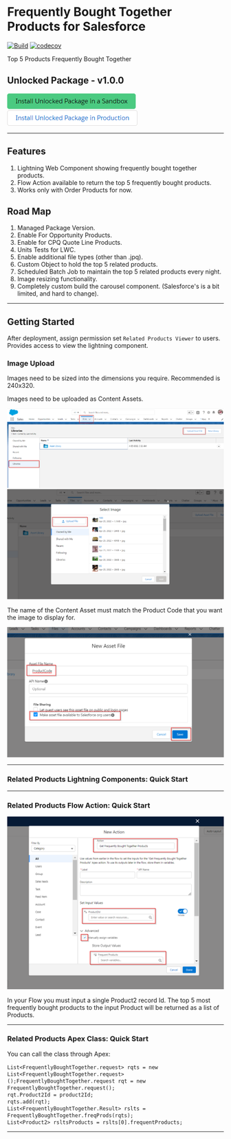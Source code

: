 # Frequently Bought Together Products for Salesforce

[![Build](https://github.com/justindixon/RelatedProducts/actions/workflows/build.yml/badge.svg)](https://github.com/jongpie/NebulaLogger/actions/workflows/build.yml)
[![codecov](https://codecov.io/gh/justindixon/RelatedProducts/branch/main/graph/badge.svg?token=ERQTH8T0N7)](https://codecov.io/gh/justindixon/RelatedProducts)

Top 5 Products Frequently Bought Together

## Unlocked Package - v1.0.0

[![Install Unlocked Package in a Sandbox](./images/btn-install-unlocked-package-sandbox.png)](https://test.salesforce.com/packaging/installPackage.apexp?p0=04t5i000000cIlvAAE)
[![Install Unlocked Package in Production](./images/btn-install-unlocked-package-production.png)](https://login.salesforce.com/packaging/installPackage.apexp?p0=04t5i000000cIlvAAE)

<!--[![View Documentation](./images/btn-view-documentation.png)](https://justindixon.github.io/RelatedProducts/)-->

<!--
## Managed Package - v1.0.0

[![Install Managed Package in a Sandbox](./images/btn-install-managed-package-sandbox.png)](https://test.salesforce.com/packaging/installPackage.apexp?mgd=true&p0=)
[![Install Managed Package in Production](./images/btn-install-managed-package-production.png)](https://login.salesforce.com/packaging/installPackage.apexp?mgd=true&p0=)
-->
<!--[![View Milestone](./images/btn-view-managed-package-milestone.png)](https://github.com/justindixon/RelatedProducts/milestone/1)-->

---

## Features

1. Lightning Web Component showing frequently bought together products.
2. Flow Action available to return the top 5 frequently bought products.
3. Works only with Order Products for now.

## Road Map

1. Managed Package Version.
2. Enable For Opportunity Products.
3. Enable for CPQ Quote Line Products.
4. Units Tests for LWC.
5. Enable additional file types (other than .jpq).
6. Custom Object to hold the top 5 related products.
7. Scheduled Batch Job to maintain the top 5 related products every night.
8. Image resizing functionality.
9. Completely custom build the carousel component. (Salesforce's is a bit limited, and hard to change).

---

## Getting Started

After deployment, assign permission set `Related Products Viewer` to users. Provides access to view the lightning component.

### Image Upload

Images need to be sized into the dimensions you require. Recommended is 240x320.

Images need to be uploaded as Content Assets.

![Content Assets File Library](./images/content-assets-location.png)
![Upload Button](./images/upload-content-asset-button-location.png)

The name of the Content Asset must match the Product Code that you want the image to display for.

![File Details](./images/upload-content-asset-screen.png)

---

### Related Products Lightning Components: Quick Start

---

### Related Products Flow Action: Quick Start

![Flow Action](./images/flow-action.png)

In your Flow you must input a single Product2 record Id. The top 5 most frequently bought products to the input Product will be returned as a list of Products.

---

### Related Products Apex Class: Quick Start

You can call the class through Apex:

```
List<FrequentlyBoughtTogether.request> rqts = new List<FrequentlyBoughtTogether.request>();FrequentlyBoughtTogether.request rqt = new FrequentlyBoughtTogether.request();
rqt.Product2Id = product2Id;
rqts.add(rqt);
List<FrequentlyBoughtTogether.Result> rslts = FrequentlyBoughtTogether.freqProds(rqts);
List<Product2> rsltsProducts = rslts[0].frequentProducts;
```

---
